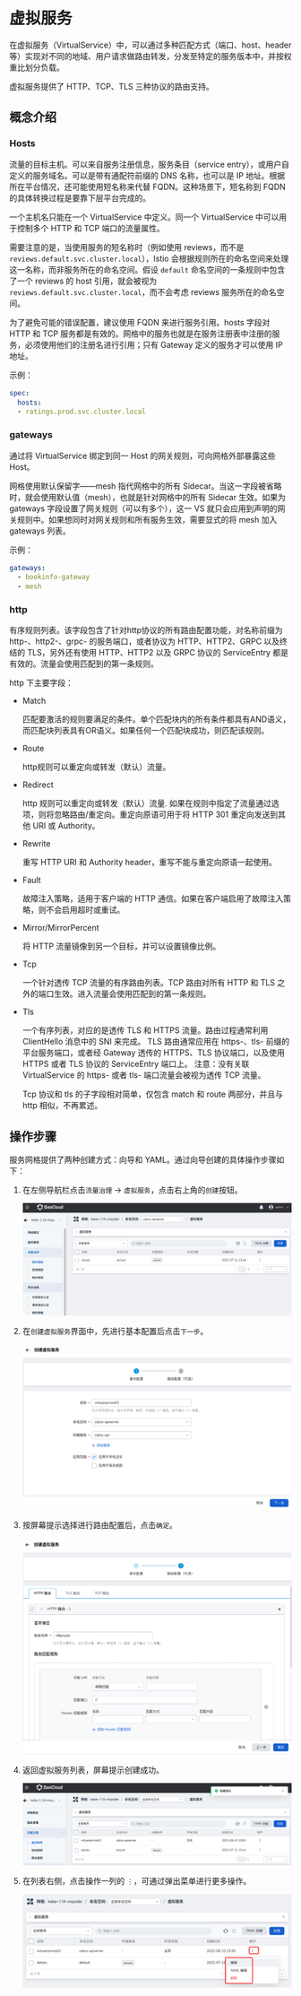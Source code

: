 # 虚拟服务

在虚拟服务（VirtualService）中，可以通过多种匹配方式（端口、host、header 等）实现对不同的地域、用户请求做路由转发，分发至特定的服务版本中，并按权重比划分负载。

虚拟服务提供了 HTTP、TCP、TLS 三种协议的路由支持。

## 概念介绍

### Hosts

流量的目标主机。可以来自服务注册信息，服务条目（service entry），或用户自定义的服务域名。可以是带有通配符前缀的 DNS 名称，也可以是 IP 地址。根据所在平台情况，还可能使用短名称来代替 FQDN。这种场景下，短名称到 FQDN 的具体转换过程是要靠下层平台完成的。

一个主机名只能在一个 VirtualService 中定义。同一个 VirtualService 中可以用于控制多个 HTTP 和 TCP 端口的流量属性。

需要注意的是，当使用服务的短名称时（例如使用 reviews，而不是 `reviews.default.svc.cluster.local`），Istio 会根据规则所在的命名空间来处理这一名称，而非服务所在的命名空间。假设 `default` 命名空间的一条规则中包含了一个 reviews 的 host 引用，就会被视为 `reviews.default.svc.cluster.local`，而不会考虑 reviews 服务所在的命名空间。

为了避免可能的错误配置，建议使用 FQDN 来进行服务引用。hosts 字段对 HTTP 和 TCP 服务都是有效的。网格中的服务也就是在服务注册表中注册的服务，必须使用他们的注册名进行引用；只有 Gateway 定义的服务才可以使用 IP 地址。

示例：

```yaml
spec:
  hosts:
  - ratings.prod.svc.cluster.local
```

### gateways

通过将 VirtualService 绑定到同一 Host 的网关规则，可向网格外部暴露这些 Host。

网格使用默认保留字——mesh 指代网格中的所有 Sidecar。当这一字段被省略时，就会使用默认值（mesh），也就是针对网格中的所有 Sidecar 生效。如果为 gateways 字段设置了网关规则（可以有多个），这一 VS 就只会应用到声明的网关规则中。如果想同时对网关规则和所有服务生效，需要显式的将 mesh 加入 gateways 列表。

示例：

```yaml
gateways:
  - bookinfo-gateway
  - mesh
```

### http

有序规则列表。该字段包含了针对http协议的所有路由配置功能，对名称前缀为 http-、http2-、grpc- 的服务端口，或者协议为 HTTP、HTTP2、GRPC 以及终结的 TLS，另外还有使用 HTTP、HTTP2 以及 GRPC 协议的 ServiceEntry 都是有效的。流量会使用匹配到的第一条规则。

http 下主要字段：

- Match

    匹配要激活的规则要满足的条件。单个匹配块内的所有条件都具有AND语义，而匹配块列表具有OR语义。如果任何一个匹配块成功，则匹配该规则。

- Route

    http规则可以重定向或转发（默认）流量。

- Redirect

    http 规则可以重定向或转发（默认）流量. 如果在规则中指定了流量通过选项，则将忽略路由/重定向。重定向原语可用于将 HTTP 301 重定向发送到其他 URI 或 Authority。

- Rewrite

    重写 HTTP URI 和 Authority header，重写不能与重定向原语一起使用。

- Fault

    故障注入策略，适用于客户端的 HTTP 通信。如果在客户端启用了故障注入策略，则不会启用超时或重试。

- Mirror/MirrorPercent

    将 HTTP 流量镜像到另一个目标，并可以设置镜像比例。

- Tcp

    一个针对透传 TCP 流量的有序路由列表。TCP 路由对所有 HTTP 和 TLS 之外的端口生效。进入流量会使用匹配到的第一条规则。

- Tls

    一个有序列表，对应的是透传 TLS 和 HTTPS 流量。路由过程通常利用 ClientHello 消息中的 SNI 来完成。
    TLS 路由通常应用在 https-、tls- 前缀的平台服务端口，或者经 Gateway 透传的 HTTPS、TLS 协议端口，以及使用 HTTPS 或者 TLS 协议的 ServiceEntry 端口上。
    注意：没有关联 VirtualService 的 https- 或者 tls- 端口流量会被视为透传 TCP 流量。

    Tcp 协议和 tls 的子字段相对简单，仅包含 match 和 route 两部分，并且与 http 相似，不再累述。

## 操作步骤

服务网格提供了两种创建方式：向导和 YAML。通过向导创建的具体操作步骤如下：

1. 在左侧导航栏点击`流量治理` -> `虚拟服务`，点击右上角的`创建`按钮。

    ![创建](../../images/virtualserv01.png)

2. 在`创建虚拟服务`界面中，先进行基本配置后点击`下一步`。

    ![创建](../../images/virtualserv02.png)

3. 按屏幕提示选择进行路由配置后，点击`确定`。

    ![创建](../../images/virtualserv03.png)

4. 返回虚拟服务列表，屏幕提示创建成功。

    ![创建](../../images/virtualserv04.png)

5. 在列表右侧，点击操作一列的 `⋮`，可通过弹出菜单进行更多操作。

    ![创建](../../images/virtualserv05.png)
